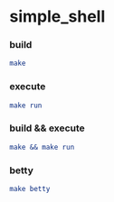 # simple_shell

### build

```cmake
make
```

### execute

```cmake
make run
```

### build && execute

```cmake
make && make run
```

### betty
```cmake
make betty
```
